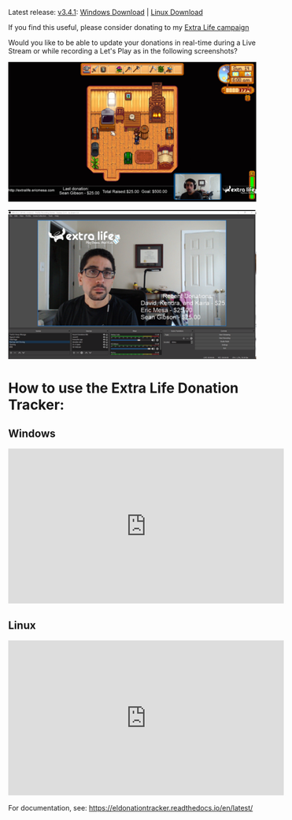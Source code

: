 Latest release: [v3.4.1](https://github.com/djotaku/ELDonationTracker/releases/tag/v3.4.1): 
[Windows Download](https://github.com/djotaku/ELDonationTracker/releases/download/v3.4.1/Extra.Life.Donation.Tracker.for.Windows.v3.4.1.zip) |
[Linux Download](https://github.com/djotaku/ELDonationTracker/releases/download/v3.4.1/Extra.Life.Donation.Tracker.for.Linux.v3.4.1.tar.gz)

If you find this useful, please consider donating to my [Extra Life campaign](http://extralife.ericmesa.com) 

Would you like to be able to update your donations in real-time during a Live Stream or while recording a Let's Play as in the following screenshots?

![Updates while in-game](https://github.com/djotaku/ELDonationTracker/raw/devel/screenshots/IngameUpdates.png)

![Updates while the webcam is the main focus](https://github.com/djotaku/ELDonationTracker/raw/devel/screenshots/RecentDonations.png)

# How to use the Extra Life Donation Tracker:

## Windows

<iframe width="560" height="315" src="https://www.youtube.com/embed/yPL3hDivwPE" frameborder="0" allow="accelerometer; autoplay; encrypted-media; gyroscope; picture-in-picture" allowfullscreen></iframe>

## Linux

<iframe width="560" height="315" src="https://www.youtube.com/embed/ruS6GUZiceQ" frameborder="0" allow="accelerometer; autoplay; encrypted-media; gyroscope; picture-in-picture" allowfullscreen></iframe>

For documentation, see: https://eldonationtracker.readthedocs.io/en/latest/
